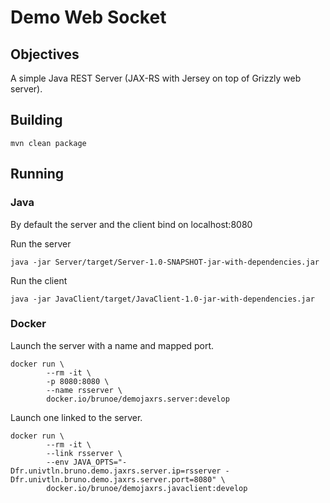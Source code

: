 # Demo Web Socket

## Objectives
A simple Java REST Server (JAX-RS with Jersey on top of Grizzly web server).

## Building
```shell script
mvn clean package
```

## Running
### Java
By default the server and the client bind on localhost:8080

Run the server
```shell script
java -jar Server/target/Server-1.0-SNAPSHOT-jar-with-dependencies.jar
```

Run the client
```shell script
java -jar JavaClient/target/JavaClient-1.0-jar-with-dependencies.jar
```

### Docker
Launch the server with a name and mapped port.
```shell script
docker run \
        --rm -it \
        -p 8080:8080 \
        --name rsserver \
        docker.io/brunoe/demojaxrs.server:develop
```

Launch one linked to the server.
```shell script
docker run \
        --rm -it \
        --link rsserver \
        --env JAVA_OPTS="-Dfr.univtln.bruno.demo.jaxrs.server.ip=rsserver -Dfr.univtln.bruno.demo.jaxrs.server.port=8080" \
        docker.io/brunoe/demojaxrs.javaclient:develop
```
